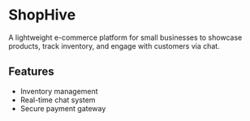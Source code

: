 # ShopHive
A lightweight e-commerce platform for small businesses to showcase products,
track inventory, and engage with customers via chat.

## Features
* Inventory management
* Real-time chat system
* Secure payment gateway
